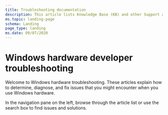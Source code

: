 ```yaml
---
title: Troubleshooting documentation
description: This article lists Knowledge Base (KB) and other Support articles for Windows hardware developer.
ms.topic: landing-page
schema: Landing
page_type: landing
ms.date: 09/07/2020
---
```

# Windows hardware developer troubleshooting

Welcome to Windows hardware troubleshooting. These articles explain how to determine, diagnose, and fix issues that you might encounter when you use Windows hardware.

In the navigation pane on the left, browse through the article list or use the search box to find issues and solutions.
